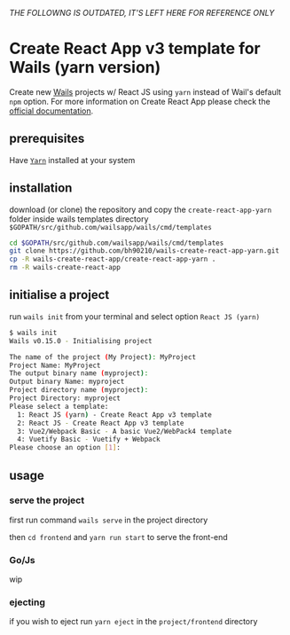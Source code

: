 *THE FOLLOWNG IS OUTDATED, IT'S LEFT HERE FOR REFERENCE ONLY*

# Create React App v3 template for Wails (yarn version)
Create new [Wails](https://github.com/wailsapp/wails) projects w/ React JS using `yarn` instead of Wail's default `npm` option. 
For more information on Create React App please check the [official documentation](https://facebook.github.io/create-react-app/docs/getting-started). 

## prerequisites

Have [`Yarn`](https://yarnpkg.com/en/docs/install) installed at your system

## installation

download (or clone) the repository and copy the `create-react-app-yarn` folder inside wails templates directory `$GOPATH/src/github.com/wailsapp/wails/cmd/templates`

```bash
cd $GOPATH/src/github.com/wailsapp/wails/cmd/templates
git clone https://github.com/bh90210/wails-create-react-app-yarn.git
cp -R wails-create-react-app/create-react-app-yarn .
rm -R wails-create-react-app
```

## initialise a project 

run `wails init` from your terminal and select option `React JS (yarn)`
```bash
$ wails init
Wails v0.15.0 - Initialising project

The name of the project (My Project): MyProject        
Project Name: MyProject
The output binary name (myproject): 
Output binary Name: myproject
Project directory name (myproject): 
Project Directory: myproject
Please select a template:
  1: React JS (yarn) - Create React App v3 template
  2: React JS - Create React App v3 template
  3: Vue2/Webpack Basic - A basic Vue2/WebPack4 template
  4: Vuetify Basic - Vuetify + Webpack
Please choose an option [1]: 
```

## usage 

### serve the project

first run command `wails serve` in the project directory

then `cd frontend` and `yarn run start` to serve the front-end

### Go/Js

wip

### ejecting 

if you wish to eject run `yarn eject` in the `project/frontend` directory
